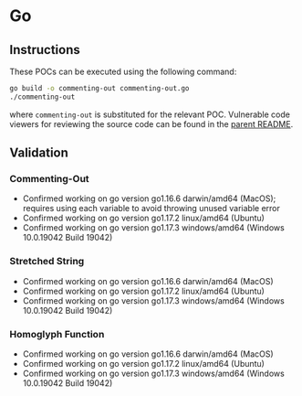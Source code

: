 # Go

## Instructions

These POCs can be executed using the following command:
```sh
go build -o commenting-out commenting-out.go
./commenting-out
```
where `commenting-out` is substituted for the relevant POC. Vulnerable code viewers for reviewing the source code can be found in the [parent README](https://github.com/nickboucher/trojan-source#code-viewers).

## Validation

### Commenting-Out

- Confirmed working on go version go1.16.6 darwin/amd64 (MacOS); requires using each variable to avoid throwing unused variable error
- Confirmed working on go version go1.17.2 linux/amd64 (Ubuntu)
- Confirmed working on go version go1.17.3 windows/amd64 (Windows 10.0.19042 Build 19042)

### Stretched String

- Confirmed working on go version go1.16.6 darwin/amd64 (MacOS)
- Confirmed working on go version go1.17.2 linux/amd64 (Ubuntu)
- Confirmed working on go version go1.17.3 windows/amd64 (Windows 10.0.19042 Build 19042)

### Homoglyph Function

- Confirmed working on go version go1.16.6 darwin/amd64 (MacOS)
- Confirmed working on go version go1.17.2 linux/amd64 (Ubuntu)
- Confirmed working on go version go1.17.3 windows/amd64 (Windows 10.0.19042 Build 19042)